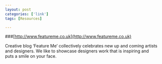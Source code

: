```yaml
---
layout: post
categories: ['link']
tags: [Resources]

---
```


###[http://www.featureme.co.uk](http://www.featureme.co.uk)

Creative blog ‘Feature Me’ collectively celebrates new up and coming artists and designers. We like to showcase designers work that is inspiring and puts a smile on your face.